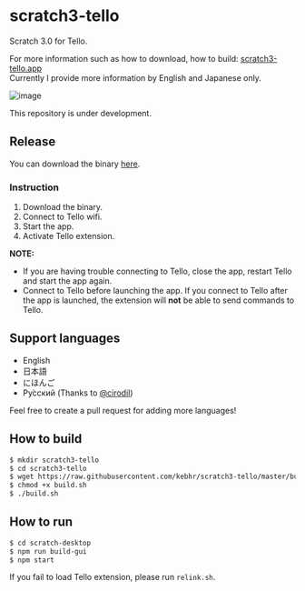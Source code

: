 # scratch3-tello
Scratch 3.0 for Tello.

For more information such as how to download, how to build: [scratch3-tello.app](https://scratch3-tello.app/)  
Currently I provide more information by English and Japanese only.

![image](https://user-images.githubusercontent.com/42484226/74595154-93dda080-5081-11ea-8ef0-59eec11274d3.png)

This repository is under development.

## Release
You can download the binary [here](https://github.com/kebhr/scratch3-tello/releases).  

### Instruction
1. Download the binary.
2. Connect to Tello wifi.
3. Start the app.
4. Activate Tello extension.

**NOTE:**
- If you are having trouble connecting to Tello, close the app, restart Tello and start the app again.  
- Connect to Tello before launching the app. If you connect to Tello after the app is launched, the extension will **not** be able to send commands to Tello.

## Support languages
- English
- 日本語
- にほんご
- Ру́сский (Thanks to [@cirodil](https://github.com/cirodil))

Feel free to create a pull request for adding more languages!

## How to build
```bash
$ mkdir scratch3-tello
$ cd scratch3-tello
$ wget https://raw.githubusercontent.com/kebhr/scratch3-tello/master/build.sh
$ chmod +x build.sh
$ ./build.sh
```

## How to run
```bash
$ cd scratch-desktop
$ npm run build-gui
$ npm start
```

If you fail to load Tello extension, please run `relink.sh`.
